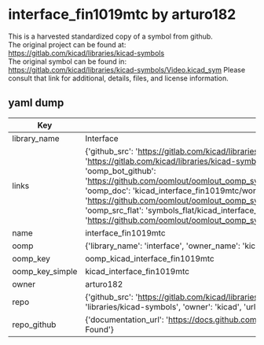 # interface_fin1019mtc by arturo182  
This is a harvested standardized copy of a symbol from github.  
The original project can be found at:  
https://gitlab.com/kicad/libraries/kicad-symbols  
The original symbol can be found in:
https://gitlab.com/kicad/libraries/kicad-symbols/Video.kicad_sym
Please consult that link for additional, details, files, and license information.  
## yaml dump  
| Key | Value |  
| --- | --- |  
| library_name | Interface |  
| links | {'github_src': 'https://gitlab.com/kicad/libraries/kicad-symbols/Video.kicad_sym', 'github_src_repo': 'https://gitlab.com/kicad/libraries/kicad-symbols', 'oomp_bot': 'kicad_interface_fin1019mtc/working', 'oomp_bot_github': 'https://github.com/oomlout/oomlout_oomp_symbol_bot/tree/main/kicad_interface_fin1019mtc/working', 'oomp_doc': 'kicad_interface_fin1019mtc/working', 'oomp_doc_github': 'https://github.com/oomlout/oomlout_oomp_symbol_doc/tree/main/kicad_interface_fin1019mtc/working', 'oomp_src_flat': 'symbols_flat/kicad_interface_fin1019mtc/working', 'oomp_src_flat_github': 'https://github.com/oomlout/oomlout_oomp_symbol_src/tree/main/kicad_interface_fin1019mtc/working'} |  
| name | interface_fin1019mtc |  
| oomp | {'library_name': 'interface', 'owner_name': 'kicad', 'symbol_name': 'interface_fin1019mtc'} |  
| oomp_key | oomp_kicad_interface_fin1019mtc |  
| oomp_key_simple | kicad_interface_fin1019mtc |  
| owner | arturo182 |  
| repo | {'github_src': 'https://gitlab.com/kicad/libraries/kicad-symbols/Video.kicad_sym', 'name': 'libraries/kicad-symbols', 'owner': 'kicad', 'url': 'https://gitlab.com/kicad/libraries/kicad-symbols'} |  
| repo_github | {'documentation_url': 'https://docs.github.com/rest/repos/repos#get-a-repository', 'message': 'Not Found'} |  

